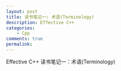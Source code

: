 ```yaml
---
layout: post
title: 读书笔记一: 术语(Terminology)
description: Effective C++
categories:
    - Cpp
comments: true
permalink: 
---
```

Effective C++ 读书笔记一：术语(Terminology)

## 


